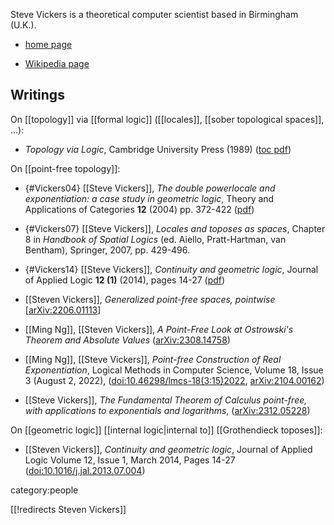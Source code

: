 Steve Vickers is a theoretical computer scientist based in Birmingham (U.K.).

* [home page](http://www.cs.bham.ac.uk/~sjv/)

* [Wikipedia page](http://en.wikipedia.org/wiki/Steve_Vickers_%28computer_scientist%29)

## Writings

On [[topology]] via [[formal logic]] ([[locales]], [[sober topological spaces]], ...):

* _Topology via Logic_, Cambridge University Press (1989) ([toc pdf](http://www.gbv.de/dms/ilmenau/toc/21309293X.PDF))

On [[point-free topology]]:

* {#Vickers04} [[Steve Vickers]], _The double powerlocale and exponentiation: a case study in geometric logic_, Theory and Applications of Categories **12** (2004) pp. 372-422 ([pdf](http://www.tac.mta.ca/tac/volumes/12/13/12-13.pdf))

* {#Vickers07} [[Steve Vickers]], _Locales and toposes as spaces_, Chapter 8 in _Handbook of Spatial Logics_ (ed. Aiello, Pratt-Hartman, van Bentham), Springer, 2007, pp. 429-496. 

* {#Vickers14} [[Steve Vickers]], _Continuity and geometric logic_, Journal of Applied Logic **12 (1)** (2014), pages 14-27 ([pdf](http://www.cs.bham.ac.uk/~sjv/GeoAspects.pdf))

* [[Steven Vickers]], *Generalized point-free spaces, pointwise* &lbrack;[arXiv:2206.01113](https://arxiv.org/abs/2206.01113)&rbrack;

* [[Ming Ng]], [[Steven Vickers]], *A Point-Free Look at Ostrowski's Theorem and Absolute Values* ([arXiv:2308.14758](https://arxiv.org/abs/2308.14758))

* [[Ming Ng]], [[Steve Vickers]], *Point-free Construction of Real Exponentiation*, Logical Methods in Computer Science, Volume 18, Issue 3 (August 2, 2022), ([doi:10.46298/lmcs-18(3:15)2022](https://doi.org/10.46298/lmcs-18%283%3A15%292022), [arXiv:2104.00162](https://arxiv.org/abs/2104.00162))

* [[Steve Vickers]], *The Fundamental Theorem of Calculus point-free, with applications to exponentials and logarithms*, ([arXiv:2312.05228](https://arxiv.org/abs/2312.05228))


On [[geometric logic]] [[internal logic|internal to]] [[Grothendieck toposes]]:

* [[Steven Vickers]], *Continuity and geometric logic*, Journal of Applied Logic Volume 12, Issue 1, March 2014, Pages 14-27 ([doi:10.1016/j.jal.2013.07.004](https://doi.org/10.1016/j.jal.2013.07.004))



category:people 

[[!redirects Steven Vickers]] 
